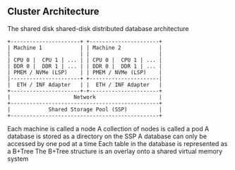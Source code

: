 ## Cluster Architecture

The shared disk shared-disk distributed database architecture

```
+----------------------+ +----------------------+
| Machine 1            | | Machine 2            |
|                      | |                      |
| CPU 0 |  CPU 1 | ... | | CPU 0 |  CPU 1 | ... |
| DDR 0 |  DDR 1 | ... | | DDR 0 |  DDR 1 | ... |
| PMEM / NVMe (LSP)    | | PMEM / NVMe (LSP)    |
|----------------------+ +----------------------|
|  ETH / INF Adapter   | |  ETH / INF Adapter   |
+----------------------+-+----------------------+
|                    Network                    |
+-----------------------------------------------+
|            Shared Storage Pool (SSP)          |
+-----------------------------------------------+
```

Each machine is called a node
A collection of nodes is called a pod
A database is stored as a directory on the SSP
A database can only be accessed by one pod at a time
Each table in the database is represented as a B+Tree
The B+Tree structure is an overlay onto a shared virtual memory system